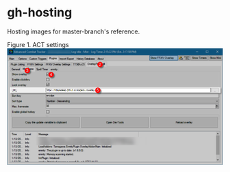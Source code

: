# gh-hosting

Hosting images for master-branch's reference.

Figure 1. ACT settings
![act-settings](./images/act-settings.png)

